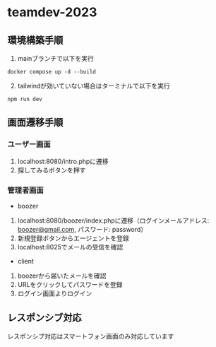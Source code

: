 # teamdev-2023
## 環境構築手順

  1. mainブランチで以下を実行
  ```
  docker compose up -d --build
  ```
  2. tailwindが効いていない場合はターミナルで以下を実行
  ```
  npm run dev
  ```



## 画面遷移手順
### ユーザー画面
1. localhost:8080/intro.phpに遷移
2. 探してみるボタンを押す

### 管理者画面
- boozer
1. localhost:8080/boozer/index.phpに遷移（ログインメールアドレス: boozer@gmail.com, パスワード: password）
2. 新規登録ボタンからエージェントを登録
3. localhost:8025でメールの受信を確認

- client
1. boozerから届いたメールを確認
2. URLをクリックしてパスワードを登録
3. ログイン画面よりログイン

## レスポンシブ対応
レスポンシブ対応はスマートフォン画面のみ対応しています